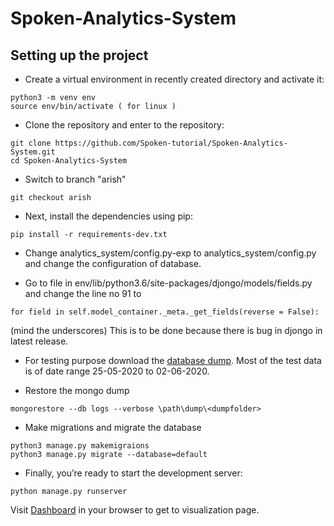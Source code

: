 # Spoken-Analytics-System

## Setting up the project
* Create a virtual environment in recently created directory and activate it:
```
python3 -m venv env
source env/bin/activate ( for linux )
```

* Clone the repository and enter to the repository:
```
git clone https://github.com/Spoken-tutorial/Spoken-Analytics-System.git
cd Spoken-Analytics-System
```

* Switch to branch "arish"
```
git checkout arish
```

* Next, install the dependencies using pip:
```
pip install -r requirements-dev.txt 
```

* Change analytics_system/config.py-exp to analytics_system/config.py and change the configuration of database.

* Go to file in env/lib/python3.6/site-packages/djongo/models/fields.py and change the line no 91 to 
```
for field in self.model_container._meta._get_fields(reverse = False):
```
(mind the underscores)
This is to be done because there is bug in djongo in latest release.

* For testing purpose download the [database dump](https://drive.google.com/file/d/18TtQIrt_hUbsX8u21vpBYuQQsZNhL-CS/view?usp=sharing). Most of the test data is of date range 25-05-2020 to 02-06-2020.

* Restore the mongo dump
```
mongorestore --db logs --verbose \path\dump\<dumpfolder>
```

* Make migrations and migrate the database
```
python3 manage.py makemigraions
python3 manage.py migrate --database=default
```

* Finally, you’re ready to start the development server:
```
python manage.py runserver
```

Visit [Dashboard](http://127.0.0.1:8000/dashboard) in your browser to get to visualization page.




